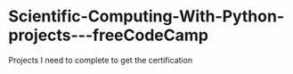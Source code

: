 # Scientific-Computing-With-Python-projects---freeCodeCamp
Projects I need to complete to get the certification
